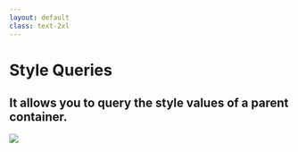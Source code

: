 ```yaml
---
layout: default
class: text-2xl
---
```


# Style Queries

## It allows you to query the **style** values of a **parent** container.

<img src="/images/03-container-03.png" class="h-90" />
